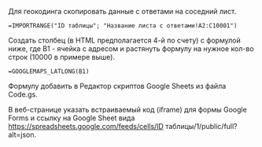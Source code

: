 Для геокодинга скопировать данные с ответами на соседний лист.

```
=IMPORTRANGE("ID таблицы"; "Название листа с ответами!A2:C10001")
```

Создать столбец (в HTML предполагается 4-й по счету) с формулой ниже, где B1 - ячейка с адресом и растянуть формулу на нужное кол-во строк (10000 в примере выше).

```
=GOOGLEMAPS_LATLONG(B1)
```

Формулу добавить в Редактор скриптов Google Sheets из файла Code.gs.

В веб-странице указать встраиваемый код (iframe) для формы Google Forms и ссылку на Google Sheet вида https://spreadsheets.google.com/feeds/cells/ID таблицы/1/public/full?alt=json.
